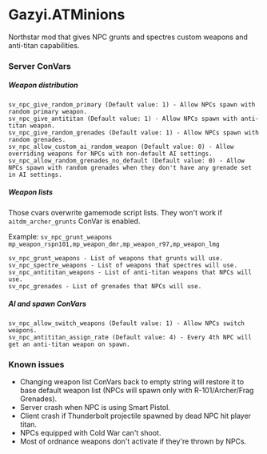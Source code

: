 # Gazyi.ATMinions
Northstar mod that gives NPC grunts and spectres custom weapons and anti-titan capabilities.

### Server ConVars
##### Weapon distribution
```
sv_npc_give_random_primary (Default value: 1) - Allow NPCs spawn with random primary weapon.
sv_npc_give_antititan (Default value: 1) - Allow NPCs spawn with anti-titan weapon.
sv_npc_give_random_grenades (Default value: 1) - Allow NPCs spawn with random grenades.
sv_npc_allow_custom_ai_random_weapon (Default value: 0) - Allow overriding weapons for NPCs with non-default AI settings.
sv_npc_allow_random_grenades_no_default (Default value: 0) - Allow NPCs spawn with random grenades when they don't have any grenade set in AI settings.
```
##### Weapon lists 
Those cvars overwrite gamemode script lists. They won't work if `aitdm_archer_grunts` ConVar is enabled.

Example: `sv_npc_grunt_weapons mp_weapon_rspn101,mp_weapon_dmr,mp_weapon_r97,mp_weapon_lmg`
```
sv_npc_grunt_weapons - List of weapons that grunts will use.
sv_npc_spectre_weapons - List of weapons that spectres will use.
sv_npc_antititan_weapons - List of anti-titan weapons that NPCs will use.
sv_npc_grenades - List of grenades that NPCs will use.
```
##### AI and spawn ConVars
```
sv_npc_allow_switch_weapons (Default value: 1) - Allow NPCs switch weapons.
sv_npc_antititan_assign_rate (Default value: 4) - Every 4th NPC will get an anti-titan weapon on spawn.
```
### Known issues
- Changing weapon list ConVars back to empty string will restore it to base default weapon list (NPCs will spawn only with R-101/Archer/Frag Grenades).
- Server crash when NPC is using Smart Pistol.
- Client crash if Thunderbolt projectile spawned by dead NPC hit player titan.
- NPCs equipped with Cold War can't shoot.
- Most of ordnance weapons don't activate if they're thrown by NPCs.
